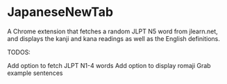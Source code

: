 # JapaneseNewTab

A Chrome extension that fetches a random JLPT N5 word from jlearn.net, and displays the kanji and kana readings as well as the English definitions.

TODOS:

Add option to fetch JLPT N1-4 words
Add option to display romaji
Grab example sentences
